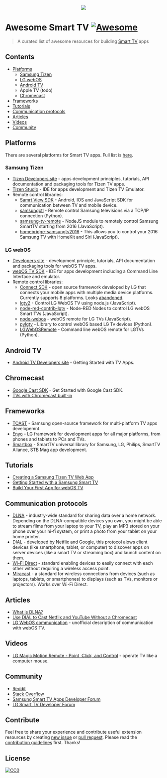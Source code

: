 <p align="center"><img src="https://user-images.githubusercontent.com/1473072/27913047-7c3a5e60-6267-11e7-8bd1-bef2bf3cd753.png"/></p>

# Awesome Smart TV [![Awesome](https://cdn.rawgit.com/sindresorhus/awesome/d7305f38d29fed78fa85652e3a63e154dd8e8829/media/badge.svg)](https://github.com/sindresorhus/awesome)

> A curated list of awesome resources for building [Smart TV](https://en.wikipedia.org/wiki/Smart_TV) apps

## Contents
* [Platforms](#platforms)
  * [Samsung Tizen](#samsung-tizen)
  * [LG webOS](#lg-webos)
  * [Android TV](#android-tv)
  * Apple TV (todo)
  * [Chromecast](#chromecast)
* [Frameworks](#frameworks)
* [Tutorials](#tutorials)
* [Communication protocols](#communication-protocols)
* [Articles](#articles)
* [Videos](#articles) 
* [Community](#community)

## Platforms
There are several platforms for Smart TV apps. Full list is [here](https://en.wikipedia.org/wiki/List_of_smart_TV_platforms_and_middleware_software).

### Samsung Tizen
* [Tizen Developers site](https://developer.tizen.org/tizen/tv) - apps development principles, tutorials, API documentation and packaging tools for Tizen TV apps.
* [Tizen Studio](https://developer.tizen.org/development/tizen-studio/download) - IDE for apps development and Tizen TV Emulator.
* Remote control libraries:
  * [Samrt View SDK](http://developer.samsung.com/tv/develop/tools/extension-libraries/smart-view-sdk-download) - Android, IOS and JavaScript SDK for communication between TV and mobile device.
  * [samsungctl](https://github.com/Ape/samsungctl) - Remote control Samsung televisions via a TCP/IP connection (Python).
  * [samsung-tv-remote](https://github.com/Badisi/samsung-tv-remote) - NodeJS module to remotely control Samsung SmartTV starting from 2016 (JavaScript).
  * [homebridge-samsungtv2016](https://github.com/kyleaa/homebridge-samsungtv2016) - This allows you to control your 2016 Samsung TV with HomeKit and Siri (JavaScript).

### LG webOS
* [Developers site](http://webostv.developer.lge.com) - development principle, tutorials, API documentation and packaging tools for webOS TV apps.
* [webOS TV SDK](http://webostv.developer.lge.com/sdk/download/download-sdk/) - IDE for apps development including a Command Line Interface and emulator.
* Remote control libraries:
  * [Connect SDK](http://www.svlconnectsdk.com/) - open source framework developed by LG that connects your mobile apps with multiple media device platforms. Currently supports 8 platforms. Looks [abandoned](https://github.com/ConnectSDK/Connect-SDK-Android/issues/364).
  * [lgtv2](https://github.com/hobbyquaker/lgtv2) - Control LG WebOS TV using node.js (JavaScript).
  * [node-red-contrib-lgtv](https://github.com/hobbyquaker/node-red-contrib-lgtv) - Node-RED Nodes to control LG webOS Smart TVs (JavaScript).
  * [node-webos](https://github.com/WeeJeWel/node-webos) - webOS remote for LG TVs (JavaScript).
  * [pylgtv](https://github.com/TheRealLink/pylgtv) - Library to control webOS based LG Tv devices (Python).
  * [LGWebOSRemote](https://github.com/klattimer/LGWebOSRemote) - Command line webOS remote for LGTVs (Python).

## Android TV
* [Android TV Developers site](https://developer.android.com/training/tv/start/start.html) - Getting Started with TV Apps.

## Chromecast
* [Google Cast SDK](https://developers.google.com/cast/) - Get Started with Google Cast SDK.
* [TVs with Chromecast built-in](https://www.google.com/chromecast/built-in/tv/)

## Frameworks
* [TOAST](http://developer.samsung.com/tv/develop/extension-libraries/toast/) - Samsung open-source framework for multi-platform TV apps developemnt.
* [Enyo](http://enyojs.com) - LG framework for development apps for all major platforms, from phones and tablets to PCs and TVs.
* [Smartbox](https://github.com/immosmart/smartbox) - SmartTV universal library for Samsung, LG, Philips, SmartTV Aliance, STB Mag app development.

## Tutorials
* [Creating a Samsung Tizen TV Web App](https://www.samsungdforum.com/TizenGuide/tizen1221/index.html)
* [Getting Started with a Samsung Smart TV](http://www.samsung.com/global/article/articleDetailView.do?atcl_id=61689)
* [Build Your First App for webOS TV](http://developer.lge.com/webOSTV/develop/web-app/getting-started/building-your-first-web-app-webos-tv/)

## Communication protocols
* [DLNA](https://en.wikipedia.org/wiki/Digital_Living_Network_Alliance) - industry-wide standard for sharing data over a home network. Depending on the DLNA-compatible devices you own, you might be able to stream films from your laptop to your TV, play an MP3 stored on your phone over your hi-fi system, or print a photo from your tablet on your home printer.
* [DIAL](http://www.dial-multiscreen.org/) - developed by Netflix and Google, this protocol alows client devices (like smartphone, tablet, or computer) to discover apps on server devices (like a smart TV or streaming box) and launch content on them.
* [Wi-Fi Direct](https://en.wikipedia.org/wiki/Wi-Fi_Direct) - standard enabling devices to easily connect with each other without requiring a wireless access point.
* [Miracast](https://en.wikipedia.org/wiki/Miracast) - a standard for wireless connections from devices (such as laptops, tablets, or smartphones) to displays (such as TVs, monitors or projectors). Works over Wi-Fi Direct.

## Articles
* [What is DLNA?](http://www.which.co.uk/reviews/televisions/article/what-is-dlna)
* [Use DIAL to Cast Netflix and YouTube Without a Chromecast](http://www.howtogeek.com/215791/use-your-tv’s-hidden-“dial”-feature-to-cast-netflix-and-youtube-without-a-chromecast/)
* [LG WebOS communication](https://mym.hackpad.com/ep/pad/static/rLlshKkzdNj) - unofficial description of communication with webOS TV.

## Videos
* [LG Magic Motion Remote - Point, Click, and Control](https://youtu.be/yxu0G7jM_us) - operate TV like a computer mouse.

## Community
* [Reddit](https://www.reddit.com/r/smarttv)
* [Stack Overflow](http://stackoverflow.com/questions/tagged/smart-tv)
* [Samsung Smart TV Apps Developer Forum](https://www.samsungdforum.com/)
* [LG Smart TV Developer Forum](http://developer.lge.com/community/forums/RetrieveForumList.dev?prodTypeCode=TV)

## Contribute
Feel free to share your experience and contribute useful extension resources by creating [new issue](issues/new) or [pull request](compare).
Please read the [contribution guidelines](CONTRIBUTING.md) first. Thanks!

## License
[![CC0](http://mirrors.creativecommons.org/presskit/buttons/88x31/svg/cc-zero.svg)](https://creativecommons.org/publicdomain/zero/1.0/)
